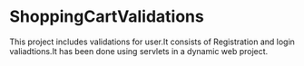 # ShoppingCartValidations
This project includes validations for user.It consists of Registration and login valiadtions.It has been done using servlets in a dynamic web project.
